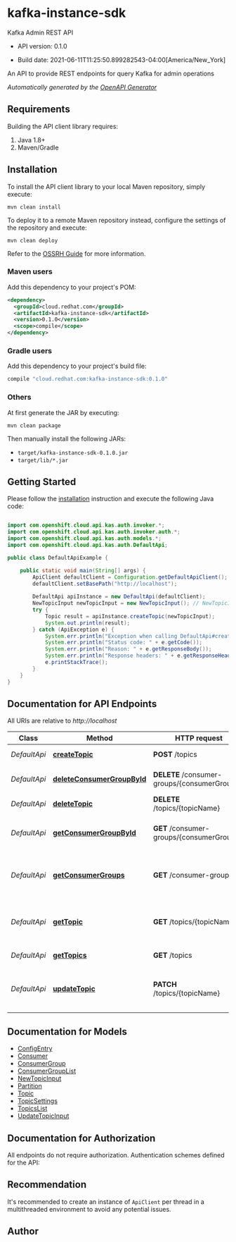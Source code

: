 # kafka-instance-sdk

Kafka Admin REST API

- API version: 0.1.0

- Build date: 2021-06-11T11:25:50.899282543-04:00[America/New_York]

An API to provide REST endpoints for query Kafka for admin operations


*Automatically generated by the [OpenAPI Generator](https://openapi-generator.tech)*

## Requirements

Building the API client library requires:

1. Java 1.8+
2. Maven/Gradle

## Installation

To install the API client library to your local Maven repository, simply execute:

```shell
mvn clean install
```

To deploy it to a remote Maven repository instead, configure the settings of the repository and execute:

```shell
mvn clean deploy
```

Refer to the [OSSRH Guide](http://central.sonatype.org/pages/ossrh-guide.html) for more information.

### Maven users

Add this dependency to your project's POM:

```xml
<dependency>
  <groupId>cloud.redhat.com</groupId>
  <artifactId>kafka-instance-sdk</artifactId>
  <version>0.1.0</version>
  <scope>compile</scope>
</dependency>
```

### Gradle users

Add this dependency to your project's build file:

```groovy
compile "cloud.redhat.com:kafka-instance-sdk:0.1.0"
```

### Others

At first generate the JAR by executing:

```shell
mvn clean package
```

Then manually install the following JARs:

- `target/kafka-instance-sdk-0.1.0.jar`
- `target/lib/*.jar`

## Getting Started

Please follow the [installation](#installation) instruction and execute the following Java code:

```java

import com.openshift.cloud.api.kas.auth.invoker.*;
import com.openshift.cloud.api.kas.auth.invoker.auth.*;
import com.openshift.cloud.api.kas.auth.models.*;
import com.openshift.cloud.api.kas.auth.DefaultApi;

public class DefaultApiExample {

    public static void main(String[] args) {
        ApiClient defaultClient = Configuration.getDefaultApiClient();
        defaultClient.setBasePath("http://localhost");
        
        DefaultApi apiInstance = new DefaultApi(defaultClient);
        NewTopicInput newTopicInput = new NewTopicInput(); // NewTopicInput | Topic to create.
        try {
            Topic result = apiInstance.createTopic(newTopicInput);
            System.out.println(result);
        } catch (ApiException e) {
            System.err.println("Exception when calling DefaultApi#createTopic");
            System.err.println("Status code: " + e.getCode());
            System.err.println("Reason: " + e.getResponseBody());
            System.err.println("Response headers: " + e.getResponseHeaders());
            e.printStackTrace();
        }
    }
}

```

## Documentation for API Endpoints

All URIs are relative to *http://localhost*

Class | Method | HTTP request | Description
------------ | ------------- | ------------- | -------------
*DefaultApi* | [**createTopic**](docs/DefaultApi.md#createTopic) | **POST** /topics | Creates a new topic
*DefaultApi* | [**deleteConsumerGroupById**](docs/DefaultApi.md#deleteConsumerGroupById) | **DELETE** /consumer-groups/{consumerGroupId} | Delete a consumer group.
*DefaultApi* | [**deleteTopic**](docs/DefaultApi.md#deleteTopic) | **DELETE** /topics/{topicName} | Deletes a  topic
*DefaultApi* | [**getConsumerGroupById**](docs/DefaultApi.md#getConsumerGroupById) | **GET** /consumer-groups/{consumerGroupId} | Get a single consumer group by its unique ID.
*DefaultApi* | [**getConsumerGroups**](docs/DefaultApi.md#getConsumerGroups) | **GET** /consumer-groups | List of consumer groups in the Kafka instance.
*DefaultApi* | [**getTopic**](docs/DefaultApi.md#getTopic) | **GET** /topics/{topicName} | Retrieves the topic with the specified name.
*DefaultApi* | [**getTopics**](docs/DefaultApi.md#getTopics) | **GET** /topics | List of topics
*DefaultApi* | [**updateTopic**](docs/DefaultApi.md#updateTopic) | **PATCH** /topics/{topicName} | Updates the topic with the specified name.


## Documentation for Models

 - [ConfigEntry](docs/ConfigEntry.md)
 - [Consumer](docs/Consumer.md)
 - [ConsumerGroup](docs/ConsumerGroup.md)
 - [ConsumerGroupList](docs/ConsumerGroupList.md)
 - [NewTopicInput](docs/NewTopicInput.md)
 - [Partition](docs/Partition.md)
 - [Topic](docs/Topic.md)
 - [TopicSettings](docs/TopicSettings.md)
 - [TopicsList](docs/TopicsList.md)
 - [UpdateTopicInput](docs/UpdateTopicInput.md)


## Documentation for Authorization

All endpoints do not require authorization.
Authentication schemes defined for the API:

## Recommendation

It's recommended to create an instance of `ApiClient` per thread in a multithreaded environment to avoid any potential issues.

## Author



